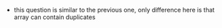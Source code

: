 - this question is similar to the previous one, only difference here is that array can contain duplicates
